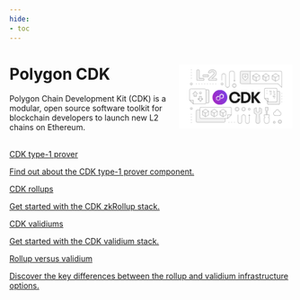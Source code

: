 ```yaml
---
hide:
- toc
---
```


<style>
   .git-revision-date-localized-plugin, .md-source-file, .md-content__button.md-icon {
      display: none;
   }
</style>

<div class="section-wrapper product-section-head">
   <div class="hero-image"><img src="../img/cdk/cdk.svg" loading="lazy" class="hero-image" style="width: 40%; float: right;"></div>
   <div class="hero-left">
      <h1 class="hero-heading">Polygon CDK</h1>
      <p class="hero-subtext">Polygon Chain Development Kit (CDK) is a modular, open source software toolkit for blockchain developers to launch new L2 chains on Ethereum.</p>
   </div>
   </br>
</div>

<div class="grid-container">
   <div class="grid-item">
      <a href="./architecture/type-1-prover/intro-t1-prover">
         <div class="product-list-item-header">
            <div class="feature-card-heading">CDK type-1 prover</div>
         </div>
         <p class="feature-paragraph">Find out about the CDK type-1 prover component.</p>
      </a>
   </div>
   <div class="grid-item">
      <a href="./get-started/quickstart-rollup">
         <div class="product-list-item-header">
            <div class="feature-card-heading">CDK rollups</div>
         </div>
         <p class="feature-paragraph">Get started with the CDK zkRollup stack.</p>
      </a>
   </div>
   <div class="grid-item">
      <a href="./get-started/quickstart-validium">
         <div class="product-list-item-header">
            <div class="feature-card-heading">CDK validiums</div>
         </div>
         <p class="feature-paragraph">Get started with the CDK validium stack.</p>
      </a>
   </div>
   <div class="grid-item">
      <a href="./spec/validium-vs-rollup">
         <div class="product-list-item-header">
            <div class="feature-card-heading">Rollup versus validium</div>
         </div>
         <p class="feature-paragraph">Discover the key differences between the rollup and validium infrastructure options.</p>
      </a>
   </div>
</div>
</div>